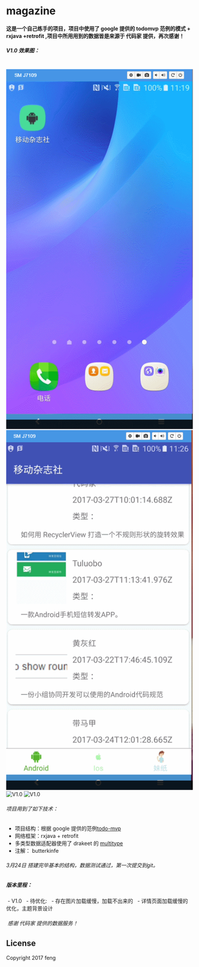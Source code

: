 # magazine
#### 这是一个自己练手的项目，项目中使用了 google 提供的 todomvp 范例的模式  + rxjava +retrofit ,项目中所用用到的数据皆是来源于 代码家  提供，再次感谢！
##### V1.0 效果图：
  ![V1.0](https://github.com/shuangqingfeng/magazineProject/raw/master/screenShot/home.gif)
  ![V1.0](https://github.com/shuangqingfeng/magazineProject/raw/master/screenShot/android.gif)
  ![V1.0](https://github.com/shuangqingfeng/magazineProject/raw/master/screenShot/ios.gif)
  ![V1.0](https://github.com/shuangqingfeng/magazineProject/raw/master/screenShot/beauty.gif)
###### 项目用到了如下技术：
- 项目结构：根据 google 提供的范例[todo-mvp](https://github.com/googlesamples/android-architecture/tree/todo-mvp/) 
- 网络框架：rxjava + retrofit
- 多类型数据适配器使用了 drakeet 的 [multitype](https://github.com/drakeet/MultiType)
- 注解： butterkinfe


                  
######  3月24日 搭建完毕基本的结构，数据测试通过，第一次提交到git。



##### 版本里程：
  - V1.0 
   - 待优化:
     - 存在图片加载缓慢，加载不出来的
     - 详情页面加载缓慢的优化，主题背景设计
   
######  感谢 代码家 提供的数据服务！
## License
Copyright 2017 feng
                  
